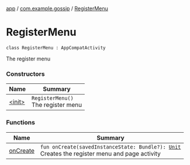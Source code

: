 [app](../../index.md) / [com.example.gossip](../index.md) / [RegisterMenu](./index.md)

# RegisterMenu

`class RegisterMenu : AppCompatActivity`

The register menu

### Constructors

| Name | Summary |
|---|---|
| [&lt;init&gt;](-init-.md) | `RegisterMenu()`<br>The register menu |

### Functions

| Name | Summary |
|---|---|
| [onCreate](on-create.md) | `fun onCreate(savedInstanceState: Bundle?): `[`Unit`](https://kotlinlang.org/api/latest/jvm/stdlib/kotlin/-unit/index.html)<br>Creates the register menu and page activity |
